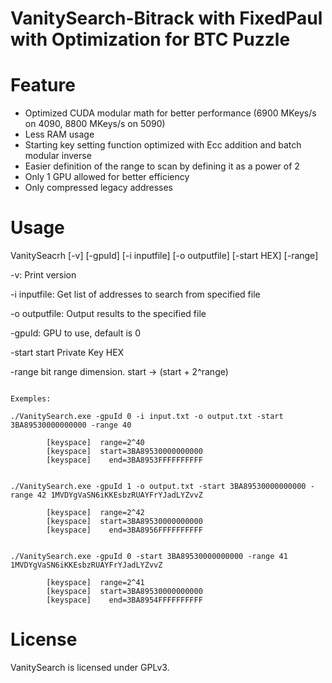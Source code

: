 # VanitySearch-Bitrack with FixedPaul with Optimization for BTC Puzzle

# Feature

<ul>
  <li>Optimized CUDA modular math for better performance (6900 MKeys/s on 4090, 8800 MKeys/s on 5090)</li>
  <li>Less RAM usage</li>
  <li>Starting key setting function optimized with Ecc addition and batch modular inverse</li>
  <li>Easier definition of the range to scan by defining it as a power of 2</li>
  <li>Only 1 GPU allowed for better efficiency</li>
  <li>Only compressed legacy addresses</li>
</ul>

# Usage


VanitySeacrh [-v] [-gpuId] [-i inputfile] [-o outputfile] [-start HEX] [-range]

 -v: Print version
 
 -i inputfile: Get list of addresses to search from specified file
 
 -o outputfile: Output results to the specified file
 
 -gpuId: GPU to use, default is 0
 
 -start start Private Key HEX
 
 -range bit range dimension. start -> (start + 2^range)
 

```

Exemples:

./VanitySearch.exe -gpuId 0 -i input.txt -o output.txt -start 3BA89530000000000 -range 40

		[keyspace]  range=2^40
		[keyspace]  start=3BA89530000000000
		[keyspace]    end=3BA8953FFFFFFFFFF


./VanitySearch.exe -gpuId 1 -o output.txt -start 3BA89530000000000 -range 42 1MVDYgVaSN6iKKEsbzRUAYFrYJadLYZvvZ

		[keyspace]  range=2^42
		[keyspace]  start=3BA89530000000000
		[keyspace]    end=3BA8956FFFFFFFFFF


./VanitySearch.exe -gpuId 0 -start 3BA89530000000000 -range 41 1MVDYgVaSN6iKKEsbzRUAYFrYJadLYZvvZ 

		[keyspace]  range=2^41
		[keyspace]  start=3BA89530000000000
		[keyspace]    end=3BA8954FFFFFFFFFF

```
# License

VanitySearch is licensed under GPLv3.
